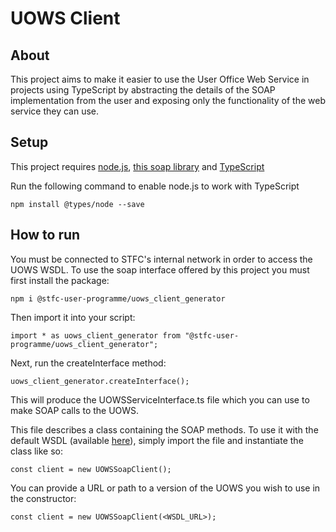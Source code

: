 # UOWS Client

## About

This project aims to make it easier to use the User Office Web Service in projects using TypeScript by abstracting the 
details of the SOAP implementation from the user and exposing only the functionality of the web service they can use.

## Setup

This project requires [node.js](https://nodejs.org/en/download/), [this soap library](https://www.npmjs.com/package/soap) and [TypeScript](https://www.typescriptlang.org/download)

Run the following command to enable node.js to work with TypeScript

`npm install @types/node --save`

## How to run

You must be connected to STFC's internal network in order to access the UOWS WSDL.
To use the soap interface offered by this project you must first install the package:

`npm i @stfc-user-programme/uows_client_generator`

Then import it into your script:

`import * as uows_client_generator from "@stfc-user-programme/uows_client_generator";`

Next, run the createInterface method:

`uows_client_generator.createInterface();`

This will produce the UOWSServiceInterface.ts file which you can use to make SOAP calls to the UOWS.

This file describes a class containing the SOAP methods. To use it with the default WSDL (available [here](https://api.facilities.rl.ac.uk/ws/UserOfficeWebService?wsdl)), simply import the file and instantiate the class like so:

`const client = new UOWSSoapClient();`

You can provide a URL or path to a version of the UOWS you wish to use in the constructor:

`const client = new UOWSSoapClient(<WSDL_URL>);`